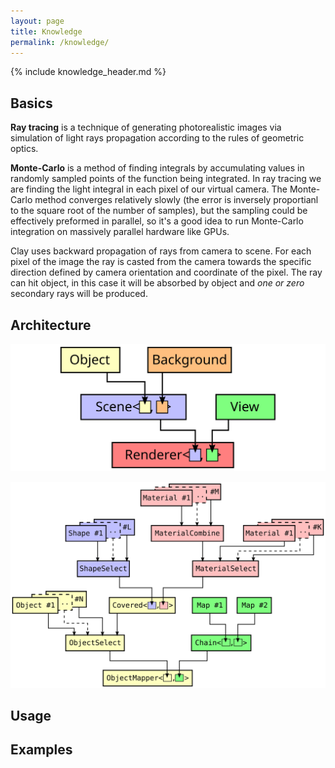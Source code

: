 ```yaml
---
layout: page
title: Knowledge
permalink: /knowledge/
---
```


{% include knowledge_header.md %}

## Basics

**Ray tracing** is a technique of generating photorealistic images via simulation of light rays propagation according to the rules of geometric optics.

**Monte-Carlo** is a method of finding integrals by accumulating values in randomly sampled points of the function being integrated.
In ray tracing we are finding the light integral in each pixel of our virtual camera. The Monte-Carlo method converges relatively slowly (the error is inversely proportianl to the square root of the number of samples), but the sampling could be effectively preformed in parallel, so it's a good idea to run Monte-Carlo integration on massively parallel hardware like GPUs. 

Clay uses backward propagation of rays from camera to scene. For each pixel of the image the ray is casted from the camera towards the specific direction defined by camera orientation and coordinate of the pixel. The ray can hit object, in this case it will be absorbed by object and *one or zero* secondary rays will be produced.

## Architecture

![Renderer](/assets/renderer.svg)

![Object folding](/assets/object_folding.svg)

## Usage

## Examples
